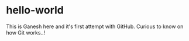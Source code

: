 # hello-world
This is Ganesh here and it's first attempt with GitHub. Curious to know on how Git works..!
